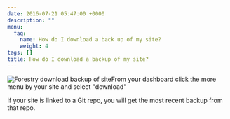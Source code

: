 ```yaml
---
date: 2016-07-21 05:47:00 +0000
description: ""
menu:
  faq:
    name: How do I download a back up of my site?
    weight: 4
tags: []
title: How do I download a backup of my site?
---
```


<img src="/docs/forestryio/images/download-backup-forestry.png" alt="Forestry download backup of site" class="small right">From your dashboard click the more menu by your site and select "download"

If your site is linked to a Git repo, you will get the most recent backup from that repo.  
